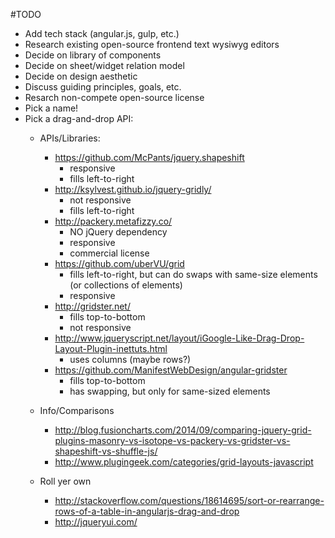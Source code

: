 #TODO

- Add tech stack (angular.js, gulp, etc.)
- Research existing open-source frontend text wysiwyg editors
- Decide on library of components
- Decide on sheet/widget relation model
- Decide on design aesthetic
- Discuss guiding principles, goals, etc.
- Resarch non-compete open-source license
- Pick a name!
- Pick a drag-and-drop API:
  - APIs/Libraries:
    - https://github.com/McPants/jquery.shapeshift
      - responsive
      - fills left-to-right
    - http://ksylvest.github.io/jquery-gridly/
      - not responsive
      - fills left-to-right
    - http://packery.metafizzy.co/
      - NO jQuery dependency
      - responsive
      - commercial license
    - https://github.com/uberVU/grid
      - fills left-to-right, but can do swaps with same-size elements (or collections of elements)
      - responsive
    - http://gridster.net/
      - fills top-to-bottom
      - not responsive
    - http://www.jqueryscript.net/layout/iGoogle-Like-Drag-Drop-Layout-Plugin-inettuts.html
      - uses columns (maybe rows?)
    - https://github.com/ManifestWebDesign/angular-gridster
      - fills top-to-bottom
      - has swapping, but only for same-sized elements
    
  - Info/Comparisons
    - http://blog.fusioncharts.com/2014/09/comparing-jquery-grid-plugins-masonry-vs-isotope-vs-packery-vs-gridster-vs-shapeshift-vs-shuffle-js/
    - http://www.plugingeek.com/categories/grid-layouts-javascript

  - Roll yer own
    - http://stackoverflow.com/questions/18614695/sort-or-rearrange-rows-of-a-table-in-angularjs-drag-and-drop
    - http://jqueryui.com/

